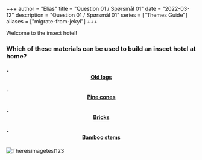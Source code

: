 +++
author = "Elias"
title = "Question 01 / Spørsmål 01"
date = "2022-03-12"
description = "Question 01 / Spørsmål 01"
series = ["Themes Guide"]
aliases = ["migrate-from-jekyl"]
+++

Welcome to the insect hotel!



### Which of these materials can be used to build an insect hotel at home?


#### - <center> [Old logs](https://biodivgame.github.io/archive/question-1_01_correct/right-answer/) </center>
#### - <center> [Pine cones](https://biodivgame.github.io/archive/question-1_01_correct/right-answer/) </center>
#### - <center> [Bricks](https://biodivgame.github.io/archive/question-1_01_correct/right-answer/) </center>
#### - <center> [Bamboo stems](https://biodivgame.github.io/archive/question-1_01_correct/right-answer/) </center>

![Thereisimagetest123](/img/insect-hotel.jpg)
